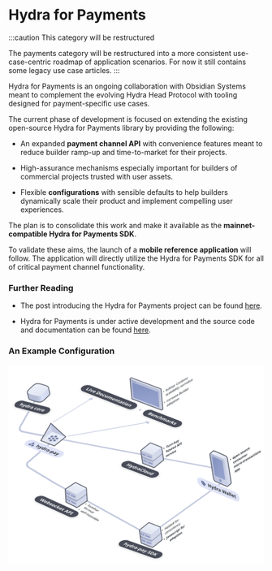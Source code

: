 # Hydra for Payments

:::caution This category will be restructured

The payments category will be restructured into a more consistent
use-case-centric roadmap of application scenarios. For now it still contains
some legacy use case articles.
:::

Hydra for Payments is an ongoing collaboration with Obsidian Systems meant to complement the evolving Hydra Head Protocol with tooling designed for payment-specific use cases.

The current phase of development is focused on extending the existing open-source Hydra for Payments library by providing the following:

- An expanded **payment channel API** with convenience features meant to reduce builder ramp-up and time-to-market for their projects.

- High-assurance mechanisms especially important for builders of commercial projects trusted with user assets.

- Flexible **configurations** with sensible defaults to help builders dynamically scale their product and implement compelling user experiences.

The plan is to consolidate this work and make it available as the **mainnet-compatible Hydra for Payments SDK**.

To validate these aims, the launch of a **mobile reference application** will follow. The application will directly utilize the Hydra for Payments SDK for all of critical payment channel functionality.

### Further Reading

- The post introducing the Hydra for Payments project can be found [here](https://iohk.io/en/blog/posts/2022/11/10/hydra-for-payments-introducing-developer-tooling-to-unlock-micropayments-on-cardano/).

- Hydra for Payments is under active development and the source code and documentation can be found [here](https://github.com/obsidiansystems/hydra-pay).

### An Example Configuration

![](./hydra-for-payments.png)
